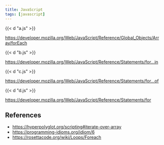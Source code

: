 ```yaml
---
title: JavaScript
tags: [javascript]
---
```


{{< d "a.js" >}}

<https://developer.mozilla.org/Web/JavaScript/Reference/Global_Objects/Array/forEach>

{{< d "b.js" >}}

<https://developer.mozilla.org/Web/JavaScript/Reference/Statements/for...in>

{{< d "c.js" >}}

<https://developer.mozilla.org/Web/JavaScript/Reference/Statements/for...of>

{{< d "d.js" >}}

<https://developer.mozilla.org/Web/JavaScript/Reference/Statements/for>

## References

- <https://hyperpolyglot.org/scripting#iterate-over-array>
- <https://programming-idioms.org/idiom/6>
- <https://rosettacode.org/wiki/Loops/Foreach>
